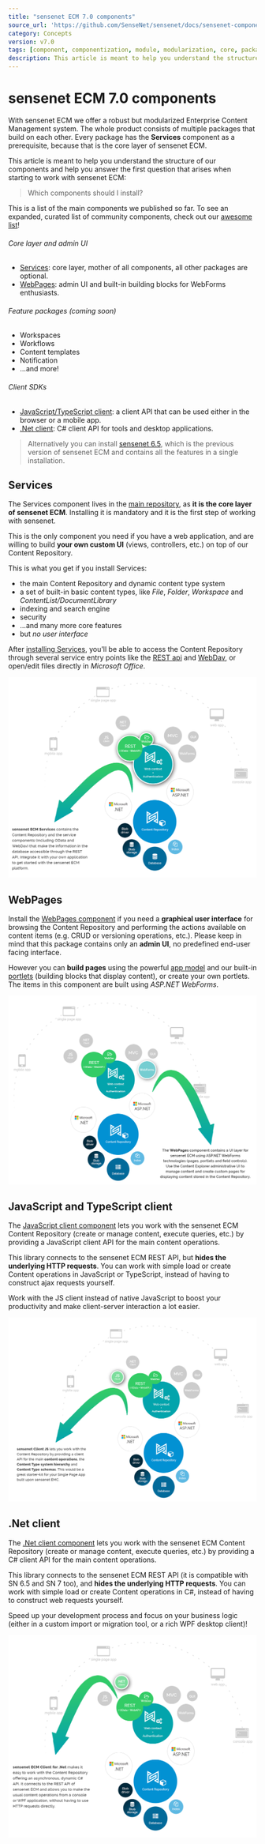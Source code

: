 ```yaml
---
title: "sensenet ECM 7.0 components"
source_url: 'https://github.com/SenseNet/sensenet/docs/sensenet-components.md'
category: Concepts
version: v7.0
tags: [component, componentization, module, modularization, core, packages, client, sdk, sn7]
description: This article is meant to help you understand the structure of our components and help you answer the first question that arises when starting to work with sensenet ECM.
---
```


# sensenet ECM 7.0 components
With sensenet ECM we offer a robust but modularized Enterprise Content Management system. The whole product consists of multiple packages that build on each other. Every package has the **Services** component as a prerequisite, because that is the core layer of sensenet ECM.

This article is meant to help you understand the structure of our components and help you answer the first question that arises when starting to work with sensenet ECM:

> Which components should I install?

This is a list of the main components we published so far. To see an expanded, curated list of community components, check out our [awesome list](https://github.com/SenseNet/awesome-sensenet)!

###### Core layer and admin UI
- [Services](#Services): core layer, mother of all components, all other packages are optional.
- [WebPages](#WebPages): admin UI and built-in building blocks for WebForms enthusiasts.

###### Feature packages (coming soon)
- Workspaces
- Workflows
- Content templates
- Notification
- ...and more!

###### Client SDKs
- [JavaScript/TypeScript client](#ClientJs): a client API that can be used either in the browser or a mobile app.
- [.Net client](#ClientDotNet): C# client API for tools and desktop applications.

> Alternatively you can install [sensenet 6.5](/docs/how-to-install-sn6), which is the previous version of sensenet ECM and contains all the features in a single installation.

<a name="Services"></a>
## Services
The Services component lives in the [main repository](https://github.com/SenseNet/sensenet), as **it is the core layer of sensenet ECM**. Installing it is mandatory and it is the first step of working with sensenet.

This is the only component you need if you have a web application, and are willing to build **your own custom UI** (views, controllers, etc.) on top of our Content Repository.

This is what you get if you install Services:

- the main Content Repository and dynamic content type system
- a set of built-in basic content types, like *File*, *Folder*, *Workspace* and *ContentList/DocumentLibrary*
- indexing and search engine
- security
- ...and many more core features
- but *no user interface*

After [installing Services](/docs/install-sn-from-nuget), you'll be able to access the Content Repository through several service entry points like the [REST api](/docs/odata-rest-api) and [WebDav](/docs/webdav), or open/edit files directly in *Microsoft Office*.

![sensenet Services](https://github.com/SenseNet/sn-resources/raw/master/images/sn-components/sn-components_services.png "sensenet Services")

<a name="WebPages"></a>
## WebPages
Install the [WebPages component](https://github.com/SenseNet/sn-webpages) if you need a **graphical user interface** for browsing the Content Repository and performing the actions available on content items (e.g. CRUD or versioning operations, etc.). Please keep in mind that this package contains only an **admin UI**, no predefined end-user facing interface.

However you can **build pages** using the powerful [app model](/docs/smart-application-model) and our built-in [portlets](/docs/portlet) (building blocks that display content), or create your own portlets. The items in this component are built using *ASP.NET WebForms*.

![sensenet WebPages](https://github.com/SenseNet/sn-resources/raw/master/images/sn-components/sn-components_webforms.png "sensenet WebPages")

<a name="ClientJs"></a>
## JavaScript and TypeScript client
The [JavaScript client component](https://github.com/SenseNet/sn-client-js) lets you work with the sensenet ECM Content Repository (create or manage content, execute queries, etc.) by providing a JavaScript client API for the main content operations.

This library connects to the sensenet ECM REST API, but **hides the underlying HTTP requests**. You can work with simple load or create Content operations in JavaScript or TypeScript, instead of having to construct ajax requests yourself.

Work with the JS client instead of native JavaScript to boost your productivity and make client-server interaction a lot easier.

![sensenet JavaScript client](https://github.com/SenseNet/sn-resources/raw/master/images/sn-components/sn-components_jsclient.png "sensenet JavaScript client")

<a name="ClientDotNet"></a>
## .Net client
The [.Net client component](https://github.com/SenseNet/sn-client-dotnet) lets you work with the sensenet ECM Content Repository (create or manage content, execute queries, etc.) by providing a C# client API for the main content operations.

This library connects to the sensenet ECM REST API (it is compatible with SN 6.5 and SN 7 too), and **hides the underlying HTTP requests**. You can work with simple load or create Content operations in C#, instead of having to construct web requests yourself.

Speed up your development process and focus on your business logic (either in a custom import or migration tool, or a rich WPF desktop client)!

![sensenet .Net client](https://github.com/SenseNet/sn-resources/raw/master/images/sn-components/sn-components_netclient.png "sensenet .Net client")
